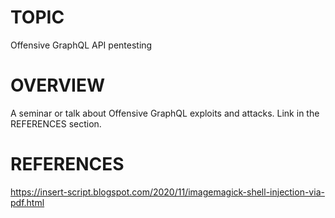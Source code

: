 # TOPIC
Offensive GraphQL API pentesting

# OVERVIEW
A seminar or talk about Offensive GraphQL exploits and attacks.
Link in the REFERENCES section.

# REFERENCES
https://insert-script.blogspot.com/2020/11/imagemagick-shell-injection-via-pdf.html
